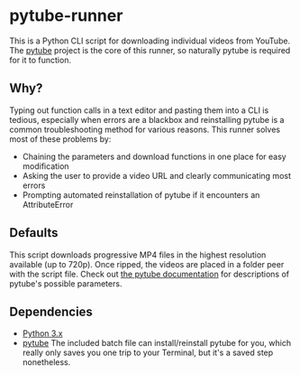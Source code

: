 # pytube-runner
This is a Python CLI script for downloading individual videos from YouTube. The [pytube](https://github.com/pytube/pytube) project is the core of this runner, so naturally pytube is required for it to function.

## Why?
Typing out function calls in a text editor and pasting them into a CLI is tedious, especially when errors are a blackbox and reinstalling pytube is a common troubleshooting method for various reasons.
This runner solves most of these problems by:
- Chaining the parameters and download functions in one place for easy modification
- Asking the user to provide a video URL and clearly communicating most errors
- Prompting automated reinstallation of pytube if it encounters an AttributeError

## Defaults
This script downloads progressive MP4 files in the highest resolution available (up to 720p). Once ripped, the videos are placed in a folder peer with the script file.
Check out [the pytube documentation](https://pytube.io/en/latest/) for descriptions of pytube's possible parameters.

## Dependencies
- [Python 3.x](https://www.python.org/downloads/)
- [pytube](https://github.com/pytube/pytube)
The included batch file can install/reinstall pytube for you, which really only saves you one trip to your Terminal, but it's a saved step nonetheless.
